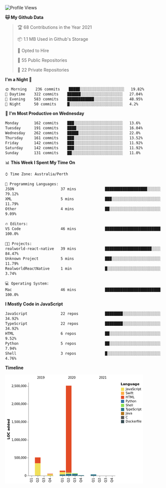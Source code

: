 <!--START_SECTION:waka-->
![Profile Views](http://img.shields.io/badge/Profile%20Views-2-blue)

**🐱 My Github Data** 

> 🏆 68 Contributions in the Year 2021
 > 
> 📦 1.1 MB Used in Github's Storage 
 > 
> 💼 Opted to Hire
 > 
> 📜 55 Public Repositories 
 > 
> 🔑 22 Private Repositories  
 > 
**I'm a Night 🦉** 

```text
🌞 Morning    236 commits    █████░░░░░░░░░░░░░░░░░░░░   19.82% 
🌆 Daytime    322 commits    ██████░░░░░░░░░░░░░░░░░░░   27.04% 
🌃 Evening    583 commits    ████████████░░░░░░░░░░░░░   48.95% 
🌙 Night      50 commits     █░░░░░░░░░░░░░░░░░░░░░░░░   4.2%

```
📅 **I'm Most Productive on Wednesday** 

```text
Monday       162 commits    ███░░░░░░░░░░░░░░░░░░░░░░   13.6% 
Tuesday      191 commits    ████░░░░░░░░░░░░░░░░░░░░░   16.04% 
Wednesday    262 commits    █████░░░░░░░░░░░░░░░░░░░░   22.0% 
Thursday     161 commits    ███░░░░░░░░░░░░░░░░░░░░░░   13.52% 
Friday       142 commits    ███░░░░░░░░░░░░░░░░░░░░░░   11.92% 
Saturday     142 commits    ███░░░░░░░░░░░░░░░░░░░░░░   11.92% 
Sunday       131 commits    ██░░░░░░░░░░░░░░░░░░░░░░░   11.0%

```


📊 **This Week I Spent My Time On** 

```text
⌚︎ Time Zone: Australia/Perth

💬 Programming Languages: 
JSON                     37 mins             ███████████████████░░░░░░   79.12% 
XML                      5 mins              ███░░░░░░░░░░░░░░░░░░░░░░   11.79% 
Other                    4 mins              ██░░░░░░░░░░░░░░░░░░░░░░░   9.09%

🔥 Editors: 
VS Code                  46 mins             █████████████████████████   100.0%

🐱‍💻 Projects: 
realworld-react-native   39 mins             █████████████████████░░░░   84.47% 
Unknown Project          5 mins              ███░░░░░░░░░░░░░░░░░░░░░░   11.79% 
RealworldReactNative     1 min               █░░░░░░░░░░░░░░░░░░░░░░░░   3.74%

💻 Operating System: 
Mac                      46 mins             █████████████████████████   100.0%

```

**I Mostly Code in JavaScript** 

```text
JavaScript               22 repos            ████████░░░░░░░░░░░░░░░░░   34.92% 
TypeScript               22 repos            ████████░░░░░░░░░░░░░░░░░   34.92% 
HTML                     6 repos             ██░░░░░░░░░░░░░░░░░░░░░░░   9.52% 
Python                   5 repos             ██░░░░░░░░░░░░░░░░░░░░░░░   7.94% 
Shell                    3 repos             █░░░░░░░░░░░░░░░░░░░░░░░░   4.76%

```


**Timeline**

![Chart not found](https://raw.githubusercontent.com/NWylynko/NWylynko/main/charts/bar_graph.png) 


<!--END_SECTION:waka-->
